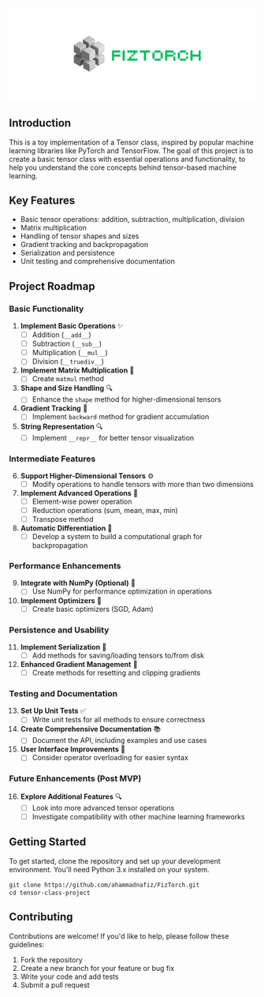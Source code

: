 ![Logo](assets/fiztorch.png)

## Introduction
This is a toy implementation of a Tensor class, inspired by popular machine learning libraries like PyTorch and TensorFlow. The goal of this project is to create a basic tensor class with essential operations and functionality, to help you understand the core concepts behind tensor-based machine learning.

## Key Features
- Basic tensor operations: addition, subtraction, multiplication, division
- Matrix multiplication
- Handling of tensor shapes and sizes
- Gradient tracking and backpropagation
- Serialization and persistence
- Unit testing and comprehensive documentation

## Project Roadmap

### Basic Functionality
1. **Implement Basic Operations** ✨
   - [ ] Addition (`__add__`)
   - [ ] Subtraction (`__sub__`)
   - [ ] Multiplication (`__mul__`)
   - [ ] Division (`__truediv__`)
2. **Implement Matrix Multiplication** 🔢
   - [ ] Create `matmul` method
3. **Shape and Size Handling** 🔍
   - [ ] Enhance the `shape` method for higher-dimensional tensors
4. **Gradient Tracking** 🧠
   - [ ] Implement `backward` method for gradient accumulation
5. **String Representation** 🔍
   - [ ] Implement `__repr__` for better tensor visualization

### Intermediate Features
6. **Support Higher-Dimensional Tensors** ⚙️
   - [ ] Modify operations to handle tensors with more than two dimensions
7. **Implement Advanced Operations** 🧠
   - [ ] Element-wise power operation
   - [ ] Reduction operations (sum, mean, max, min)
   - [ ] Transpose method
8. **Automatic Differentiation** 🧠
   - [ ] Develop a system to build a computational graph for backpropagation

### Performance Enhancements
9. **Integrate with NumPy (Optional)** 🚀
   - [ ] Use NumPy for performance optimization in operations
10. **Implement Optimizers** 🧠
    - [ ] Create basic optimizers (SGD, Adam)

### Persistence and Usability
11. **Implement Serialization** 💾
    - [ ] Add methods for saving/loading tensors to/from disk
12. **Enhanced Gradient Management** 🧠
    - [ ] Create methods for resetting and clipping gradients

### Testing and Documentation
13. **Set Up Unit Tests** ✅
    - [ ] Write unit tests for all methods to ensure correctness
14. **Create Comprehensive Documentation** 📚
    - [ ] Document the API, including examples and use cases
15. **User Interface Improvements** 🚀
    - [ ] Consider operator overloading for easier syntax

### Future Enhancements (Post MVP)
16. **Explore Additional Features** 🔍
    - [ ] Look into more advanced tensor operations
    - [ ] Investigate compatibility with other machine learning frameworks

## Getting Started
To get started, clone the repository and set up your development environment. You'll need Python 3.x installed on your system.

```
git clone https://github.com/ahammadnafiz/FizTorch.git
cd tensor-class-project
```

## Contributing
Contributions are welcome! If you'd like to help, please follow these guidelines:

1. Fork the repository
2. Create a new branch for your feature or bug fix
3. Write your code and add tests
4. Submit a pull request
